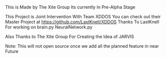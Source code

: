 This is Made by The Xite Group
Its currently In Pre-Alpha Stage

This Project is Joint Intervention With Team XDDOS
You can check out their Master Project at https://github.com/LastKnell/XDDOS
Thanks To LastKnell For working on brain.py NeuralNetwork.py

Also Thanks to The Xite Group For Creating the Idea of JARVIS 


Note: This will not open source once we add all the planned feature in near Future
